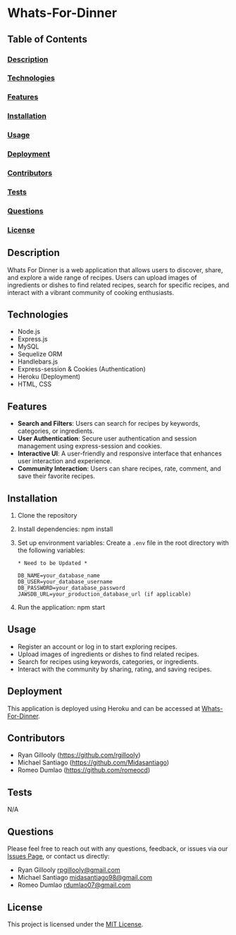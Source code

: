 # Whats-For-Dinner

## Table of Contents
### [Description](#description)
### [Technologies](#technologies)
### [Features](#features)
### [Installation](#installation)
### [Usage](#usage)
### [Deployment](#deployment)
### [Contributors](#contributors)
### [Tests](#tests)
### [Questions](#questions)
### [License](#license)

## Description

Whats For Dinner is a web application that allows users to discover, share, and explore a wide range of recipes. Users can upload images of ingredients or dishes to find related recipes, search for specific recipes, and interact with a vibrant community of cooking enthusiasts.

## Technologies

- Node.js
- Express.js
- MySQL
- Sequelize ORM
- Handlebars.js
- Express-session & Cookies (Authentication)
- Heroku (Deployment)
- HTML, CSS

## Features

- **Search and Filters**: Users can search for recipes by keywords, categories, or ingredients.
- **User Authentication**: Secure user authentication and session management using express-session and cookies.
- **Interactive UI**: A user-friendly and responsive interface that enhances user interaction and experience.
- **Community Interaction**: Users can share recipes, rate, comment, and save their favorite recipes.

## Installation

 1. Clone the repository
 2. Install dependencies: 
        npm install
 3. Set up environment variables:
        Create a `.env` file in the root directory with the following variables:

        * Need to be Updated *

        DB_NAME=your_database_name
        DB_USER=your_database_username
        DB_PASSWORD=your_database_password
        JAWSDB_URL=your_production_database_url (if applicable)

 4. Run the application:
        npm start

## Usage

- Register an account or log in to start exploring recipes.
- Upload images of ingredients or dishes to find related recipes.
- Search for recipes using keywords, categories, or ingredients.
- Interact with the community by sharing, rating, and saving recipes.

## Deployment
This application is deployed using Heroku and can be accessed at [Whats-For-Dinner](https://your-heroku-app-url).

## Contributors

- Ryan Gillooly (https://github.com/rgillooly)
- Michael Santiago (https://github.com/Midasantiago)
- Romeo Dumlao (https://github.com/romeocd)

## Tests
N/A

## Questions
Please feel free to reach out with any questions, feedback, or issues via our [Issues Page](https://github.com/rgillooly/Whats-For-Dinner/issues), or contact us directly:

- Ryan Gillooly rpgillooly@gmail.com
- Michael Santiago midasantiago98@gmail.com
- Romeo Dumlao rdumlao07@gmail.com

## License

This project is licensed under the [MIT License](LICENSE).